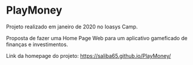# PlayMoney
Projeto realizado em janeiro de 2020 no Ioasys Camp.

Proposta de fazer uma Home Page Web para um aplicativo gameficado de finanças e investimentos. 

Link da homepage do projeto:  https://saliba65.github.io/PlayMoney/
